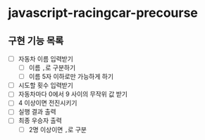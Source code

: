 # javascript-racingcar-precourse

## 구현 기능 목록

- [ ] 자동차 이름 입력받기
  - [ ] 이름 `,`로 구분하기
  - [ ] 이름 5자 이하로만 가능하게 하기
- [ ] 시도할 횟수 입력받기
- [ ] 자동차마다 0에서 9 사이의 무작위 값 받기
- [ ] 4 이상이면 전진시키기
- [ ] 실행 결과 출력
- [ ] 최종 우승자 출력
  - [ ] 2명 이상이면 `,`로 구분
